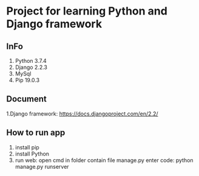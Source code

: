 # Project for learning Python and Django framework

## InFo
1. Python 3.7.4
2. Django 2.2.3
3. MySql 
4. Pip 19.0.3

## Document
1.Django framework: https://docs.djangoproject.com/en/2.2/

## How to run app
1. install pip
2. install Python
3. run web: open cmd in folder contain file manage.py enter code: python manage.py runserver